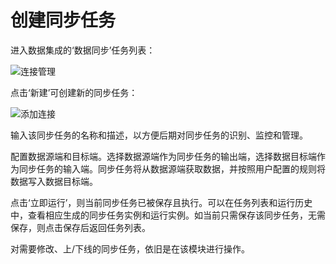 # 创建同步任务

进入数据集成的‘数据同步’任务列表：

![连接管理](../../../../../image/Data-Integration/task-list.png)

点击‘新建’可创建新的同步任务：

![添加连接](../../../../../image/Data-Integration/create-task.png)

输入该同步任务的名称和描述，以方便后期对同步任务的识别、监控和管理。

配置数据源端和目标端。选择数据源端作为同步任务的输出端，选择数据目标端作为同步任务的输入端。同步任务将从数据源端获取数据，并按照用户配置的规则将数据写入数据目标端。

点击‘立即运行’，则当前同步任务已被保存且执行。可以在任务列表和运行历史中，查看相应生成的同步任务实例和运行实例。如当前只需保存该同步任务，无需保存，则点击保存后返回任务列表。

对需要修改、上/下线的同步任务，依旧是在该模块进行操作。